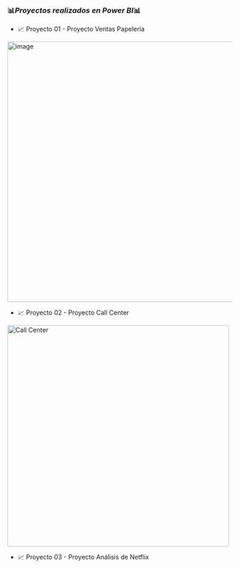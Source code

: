 ### 📊*Proyectos realizados en Power BI*📊

- 📈 Proyecto 01 - Proyecto Ventas Papelería
<img width="584" alt="image" src="https://github.com/user-attachments/assets/e2cbb9d0-591a-436b-be1f-35bb307fd2c2">


- 📈 Proyecto 02 - Proyecto Call Center
<img width="496" alt="Call Center" src="https://github.com/user-attachments/assets/99961753-b586-43c0-a300-937881777b5d" />

  
- 📈 Proyecto 03 -  Proyecto Análisis de Netflix
